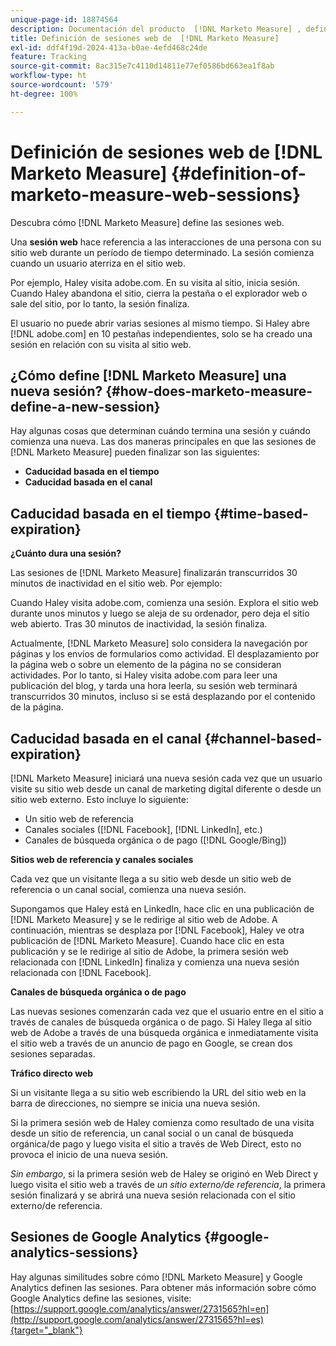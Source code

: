 ```yaml
---
unique-page-id: 18874564
description: Documentación del producto  [!DNL Marketo Measure] , definición de sesiones web de  [!DNL Marketo Measure]
title: Definición de sesiones web de  [!DNL Marketo Measure]
exl-id: ddf4f19d-2024-413a-b0ae-4efd468c24de
feature: Tracking
source-git-commit: 8ac315e7c4110d14811e77ef0586bd663ea1f8ab
workflow-type: ht
source-wordcount: '579'
ht-degree: 100%

---
```


# Definición de sesiones web de [!DNL Marketo Measure] {#definition-of-marketo-measure-web-sessions}

Descubra cómo [!DNL Marketo Measure] define las sesiones web.

Una **sesión web** hace referencia a las interacciones de una persona con su sitio web durante un período de tiempo determinado. La sesión comienza cuando un usuario aterriza en el sitio web.

Por ejemplo, Haley visita adobe.com. En su visita al sitio, inicia sesión. Cuando Haley abandona el sitio, cierra la pestaña o el explorador web o sale del sitio, por lo tanto, la sesión finaliza.

El usuario no puede abrir varias sesiones al mismo tiempo. Si Haley abre [!DNL adobe.com] en 10 pestañas independientes, solo se ha creado una sesión en relación con su visita al sitio web.

## ¿Cómo define [!DNL Marketo Measure] una nueva sesión? {#how-does-marketo-measure-define-a-new-session}

Hay algunas cosas que determinan cuándo termina una sesión y cuándo comienza una nueva. Las dos maneras principales en que las sesiones de [!DNL Marketo Measure] pueden finalizar son las siguientes:

* **Caducidad basada en el tiempo**
* **Caducidad basada en el canal**

## Caducidad basada en el tiempo {#time-based-expiration}

**¿Cuánto dura una sesión?**

Las sesiones de [!DNL Marketo Measure] finalizarán transcurridos 30 minutos de inactividad en el sitio web. Por ejemplo:

Cuando Haley visita adobe.com, comienza una sesión. Explora el sitio web durante unos minutos y luego se aleja de su ordenador, pero deja el sitio web abierto. Tras 30 minutos de inactividad, la sesión finaliza.

Actualmente, [!DNL Marketo Measure] solo considera la navegación por páginas y los envíos de formularios como actividad. El desplazamiento por la página web o sobre un elemento de la página no se consideran actividades. Por lo tanto, si Haley visita adobe.com para leer una publicación del blog, y tarda una hora leerla, su sesión web terminará transcurridos 30 minutos, incluso si se está desplazando por el contenido de la página.

## Caducidad basada en el canal {#channel-based-expiration}

[!DNL Marketo Measure] iniciará una nueva sesión cada vez que un usuario visite su sitio web desde un canal de marketing digital diferente o desde un sitio web externo. Esto incluye lo siguiente:

* Un sitio web de referencia
* Canales sociales ([!DNL Facebook], [!DNL LinkedIn], etc.)
* Canales de búsqueda orgánica o de pago ([!DNL Google/Bing])

**Sitios web de referencia y canales sociales**

Cada vez que un visitante llega a su sitio web desde un sitio web de referencia o un canal social, comienza una nueva sesión.

Supongamos que Haley está en LinkedIn, hace clic en una publicación de [!DNL Marketo Measure] y se le redirige al sitio web de Adobe. A continuación, mientras se desplaza por [!DNL Facebook], Haley ve otra publicación de [!DNL Marketo Measure]. Cuando hace clic en esta publicación y se le redirige al sitio de Adobe, la primera sesión web relacionada con [!DNL LinkedIn] finaliza y comienza una nueva sesión relacionada con [!DNL Facebook].

**Canales de búsqueda orgánica o de pago**

Las nuevas sesiones comenzarán cada vez que el usuario entre en el sitio a través de canales de búsqueda orgánica o de pago. Si Haley llega al sitio web de Adobe a través de una búsqueda orgánica e inmediatamente visita el sitio web a través de un anuncio de pago en Google, se crean dos sesiones separadas.

**Tráfico directo web**

Si un visitante llega a su sitio web escribiendo la URL del sitio web en la barra de direcciones, no siempre se inicia una nueva sesión.

Si la primera sesión web de Haley comienza como resultado de una visita desde un sitio de referencia, un canal social o un canal de búsqueda orgánica/de pago y luego visita el sitio a través de Web Direct, esto no provoca el inicio de una nueva sesión.

_Sin embargo_, si la primera sesión web de Haley se originó en Web Direct y luego visita el sitio web a través de _un sitio externo/de referencia_, la primera sesión finalizará y se abrirá una nueva sesión relacionada con el sitio externo/de referencia.

## Sesiones de Google Analytics {#google-analytics-sessions}

Hay algunas similitudes sobre cómo [!DNL Marketo Measure] y Google Analytics definen las sesiones. Para obtener más información sobre cómo Google Analytics define las sesiones, visite: [https://support.google.com/analytics/answer/2731565?hl=en](http://support.google.com/analytics/answer/2731565?hl=es){target="_blank"}
